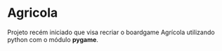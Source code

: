 # Agricola

Projeto recém iniciado que visa recriar o boardgame Agrícola utilizando python com o módulo **pygame**.
